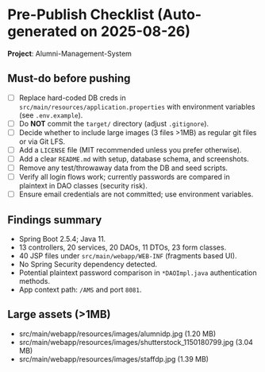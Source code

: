 # Pre-Publish Checklist (Auto-generated on 2025-08-26)

**Project**: Alumni-Management-System

## Must-do before pushing
- [ ] Replace hard-coded DB creds in `src/main/resources/application.properties` with environment variables (see `.env.example`).
- [ ] Do **NOT** commit the `target/` directory (adjust `.gitignore`).
- [ ] Decide whether to include large images (3 files >1MB) as regular git files or via Git LFS.
- [ ] Add a `LICENSE` file (MIT recommended unless you prefer otherwise).
- [ ] Add a clear `README.md` with setup, database schema, and screenshots.
- [ ] Remove any test/throwaway data from the DB and seed scripts.
- [ ] Verify all login flows work; currently passwords are compared in plaintext in DAO classes (security risk).
- [ ] Ensure email credentials are not committed; use environment variables.

## Findings summary
- Spring Boot 2.5.4; Java 11.
- 13 controllers, 20 services, 20 DAOs, 11 DTOs, 23 form classes.
- 40 JSP files under `src/main/webapp/WEB-INF` (fragments based UI).
- No Spring Security dependency detected.
- Potential plaintext password comparison in `*DAOImpl.java` authentication methods.
- App context path: `/AMS` and port `8081`.

## Large assets (>1MB)
- src/main/webapp/resources/images/alumnidp.jpg (1.20 MB)
- src/main/webapp/resources/images/shutterstock_1150180799.jpg (3.04 MB)
- src/main/webapp/resources/images/staffdp.jpg (1.39 MB)
